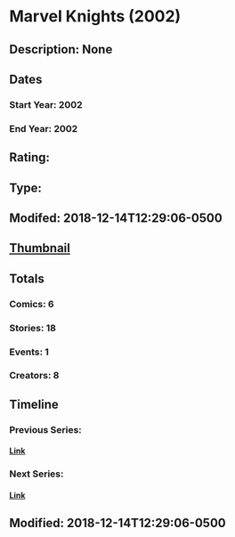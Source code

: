 # Marvel Knights (2002)
## Description: None
## Dates
### Start Year: 2002
### End Year: 2002
## Rating: 
## Type: 
## Modifed: 2018-12-14T12:29:06-0500
## [Thumbnail](http://i.annihil.us/u/prod/marvel/i/mg/9/30/5c13e85ae463a.jpg)
## Totals
### Comics: 6
### Stories: 18
### Events: 1
### Creators: 8
## Timeline
### Previous Series: 
#### [Link]()
### Next Series: 
#### [Link]()
## Modified: 2018-12-14T12:29:06-0500
